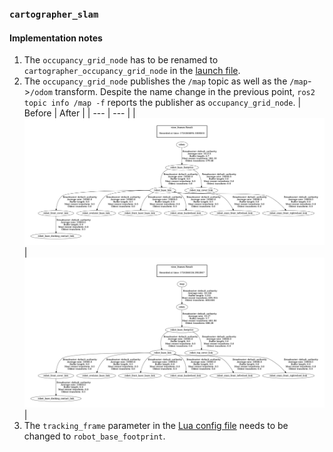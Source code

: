 ### `cartographer_slam`

#### Implementation notes

1. The `occupancy_grid_node` has to be renamed to `cartographer_occupancy_grid_node` in the [launch file](launch/cartographer.launch.py).
2. The `occupancy_grid_node` publishes the `/map` topic as well as the `/map`->`/odom` transform. Despite the name change in the previous point, `ros2 topic info /map -f` reports the publisher as `occupancy_grid_node`.
   | Before | After |
   | --- | --- |
   | ![Before node launch](assets/tf_tree_before_occupancy_grid_node_launch.png) | ![After node launch](assets/tf_tree_after_occupancy_grid_node_launch.png) | 
3. The `tracking_frame` parameter in the [Lua config file](config/cartographer.lua) needs to be changed to `robot_base_footprint`.

